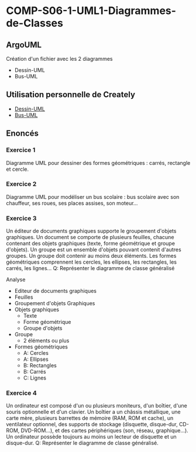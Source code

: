 # COMP-S06-1-UML1-Diagrammes-de-Classes

## ArgoUML

Création d'un fichier avec les 2 diagrammes
* Dessin-UML
* Bus-UML



## Utilisation personnelle de Creately
* [Dessin-UML](https://creately.com/diagram/jd1le6241/QqIedRrlc97y5B9aaMX8eL5gklA%3D)
* [Bus-UML](https://creately.com/diagram/jd1ix77v1/Tuw0maQWZPE9UYUjcO2wR8YOI%3D)

## Enoncés

### Exercice 1
Diagramme UML pour dessiner des formes géométriques : carrés, rectangle et cercle.

### Exercice 2
Diagramme UML pour modéliser un bus scolaire : bus scolaire avec son chauffeur, ses roues, ses places assises, son moteur...

### Exercice 3
Un éditeur de documents graphiques supporte le groupement d'objets graphiques. Un document se comporte de plusieurs feuilles, chacune contenant des objets graphiques (texte, forme géométrique et groupe d'objets). Un groupe est un ensemble d'objets pouvant contenit d'autres groupes. Un groupe doit contenir au moins deux éléments. Les formes géométriques comprennent les cercles, les ellipses, les rectangles, les carrés, les lignes...
Q: Représenter le diagramme de classe généralisé

Analyse
* Editeur de documents graphiques
* Feuilles
* Groupement d'objets Graphiques
* Objets graphiques
    - Texte
    - Forme géométrique
    - Groupe d'objets
* Groupe
    - 2 éléments ou plus
* Formes géométriques
    - A: Cercles
    - A: Ellipses
    - B: Rectangles
    - B: Carrés
    - C: Lignes

### Exercice 4
Un ordinateur est composé d'un ou plusieurs moniteurs, d'un boîtier, d'une souris optionnelle et d'un clavier. Un boîtier a un châssis métallique, une carte mère, plusieurs barrettes de mémoire (RAM, ROM et cache), un ventilateur optionnel, des supports de stockage (disquette, disque-dur, CD-ROM, DVD-ROM...), et des cartes périphériques (son, réseau, graphique...). Un ordinateur possède toujours au moins un lecteur de disquette et un disque-dur.
Q: Représenter le diagramme de classe généralisé.








